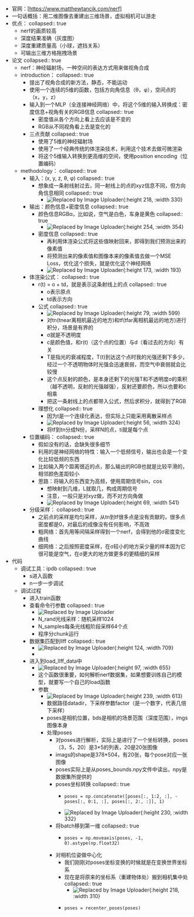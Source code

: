 - 官网：[https://www.matthewtancik.com/nerf]
- 一句话概括：用二维图像去重建出三维场景，虚拟相机可以游走
- 优点：
  collapsed:: true
	- nerf的画质较高
	- 深度结果准确（灰度图）
	- 深度重建质量高（小球，遮挡关系）
	- 可输出三维方格拖拽场景
- 论文
  collapsed:: true
	- nerf：神经辐射场，一种空间的表达方式用来做视角合成
	- introduction：
	  collapsed:: true
		- 提出了视角合成的新方法，静态，不能运动
		- 使用一个连续的5维的函数，包括方向角信息（θ，φ），空间点的（x，y，z）
		- 输入到一个MLP（全连接神经网络）中，将这个5维的输入转换成：密度信息+视角有关的RGB信息
		  collapsed:: true
			- 密度值从各个方向上看上去应该是不变的
			- RGB从不同视角看上去是变化的
		- 三点贡献
		  collapsed:: true
			- 使用了5维的神经辐射场
			- 使用了一个经典传统的体渲染技术，利用这个技术去做可微渲染
			- 将这个5维输入转换到更高维的空间，使用position encoding（位置编码）
	- methodology：
	  collapsed:: true
		- 输入：(x, y, z, θ, φ)
		  collapsed:: true
			- 想象成一条射线射过去，同一射线上的点的xyz信息不同，但方向角信息相同
			  collapsed:: true
				- ![Replaced by Image Uploader](https://raw.githubusercontent.com/qugushihua/blog-images/master/202401061037425.png){:height 218, :width 330}
		- 输出：颜色信息+密度信息
		  collapsed:: true
			- 颜色信息RGBα，比如说，空气是白色，车身是黄色
			  collapsed:: true
				- ![Replaced by Image Uploader](https://raw.githubusercontent.com/qugushihua/blog-images/master/202401061041976.png){:height 254, :width 354}
			- 密度信息
			  collapsed:: true
				- 再利用体渲染公式将这些值映射回来，即得到我们预测出来的像素值
				- 将预测出来的像素值和图像本来的像素值去做一个MSE Loss，优化这个损失，就是优化这个神经网络
				- ![Replaced by Image Uploader](https://raw.githubusercontent.com/qugushihua/blog-images/master/202401061044114.png){:height 173, :width 193}
		- 体渲染公式：
		  collapsed:: true
			- r(t) = o + td，就是表示这条射线上的点
			  collapsed:: true
				- o表示原点
				- td表示方向
			- 公式
			  collapsed:: true
				- ![Replaced by Image Uploader](https://raw.githubusercontent.com/qugushihua/blog-images/master/202401061050792.png){:height 79, :width 599}
				- 对tn(tnear离相机最近的地方)和tf(tfar离相机最远的地方)进行积分，场景是有界的
				- σ就是不透明度
				- c是颜色值，和r(t)（这个点的位置）与d（看过去的方向）有关
				- T是指光的衰减程度，T(t)到达这个点时我的光强还剩下多少，经过一个不透明物体时光强会迅速衰弱，而空气中衰弱就会比较慢
				- 这个点反射的颜色，是本身还剩下的光强T和不透明度σ的乘积（越不透明，反射的光强越强），反射还要颜色，所以也要和c相乘
				- 把这一条射线上的点都带入公式，然后求积分，就得到了RGB
			- 理想化
			  collapsed:: true
				- 因为t是一个连续化表达，但实际上只能采用离散采样点
				- ![Replaced by Image Uploader](https://raw.githubusercontent.com/qugushihua/blog-images/master/202401061108020.png){:height 56, :width 324}
				- 将tf到tn分成N份，采样N的点，ti就是每个点
		- 位置编码：
		  collapsed:: true
			- 假如没有的话，会缺失很多细节
			- 利用的是神经网络的特性：输入一个低频信号，输出也会是一个变化比较低频的东西
			- 比如输入两个距离很近的点，那么输出的RGB也就是比较平滑的，相邻颜色差距较小
			- 思路：将输入的东西变为高频，使用周期信号sin，cos
				- 想映射到几维，L就取几，构成周期信号
				- 注意，一般只是对xyz做，而不对方向角做
				- ![Replaced by Image Uploader](https://raw.githubusercontent.com/qugushihua/blog-images/master/202401061116852.png){:height 69, :width 541}
		- 分级采样：
		  collapsed:: true
			- 之前点的采样是均匀采样，从tn到tf很多点是没有贡献的，很多点密度都是0，对最后的成像没有任何影响，不高效
			- 粗网络：首先用等间隔采样得到一个nerf，会得到他的σ密度变化曲线
			- 细网络：之后按照密度采样，在σ较小的地方采少量的样本因为它很可能是空气，在σ更大的地方做更多的更精细的采样
- 代码
	- 调试工具：ipdb
	  collapsed:: true
		- s进入函数
		- n一步一步调试
	- 调试过程
		- 进入train函数
		- 查看命令行参数
		  collapsed:: true
			- ![Replaced by Image Uploader](https://raw.githubusercontent.com/qugushihua/blog-images/master/202401061142886.png)
			- N_rand光线采样：随机采样1024
			- N_samples每条光线粗阶段采样64个点
			- 程序分chunk运行
		- 数据集匹配到llff
		  collapsed:: true
			- ![Replaced by Image Uploader](https://raw.githubusercontent.com/qugushihua/blog-images/master/202401061145964.png){:height 124, :width 709}
			-
		- 进入到load_llff_data中
			- ![Replaced by Image Uploader](https://raw.githubusercontent.com/qugushihua/blog-images/master/202401061146193.png){:height 97, :width 655}
			- 这个函数很重要，如何解析nerf数据集，如果想要训练自己的模型，就要写一个自己的load函数
			- 参数
				- ![Replaced by Image Uploader](https://raw.githubusercontent.com/qugushihua/blog-images/master/202401061152382.png){:height 239, :width 613}
				- 数据路径datadir，下采样参数factor（是一个数字，代表几倍下采样）
				- poses是相机位置，bds是相机的场景范围（深度范围），imgs图像本身
				- 处理poses
					- 对poses进行解析，实际上是进行了一个坐标转换，poses（3，5，20）是3*5的列表，20是20张图像
					- imags的shape是378*504，有20张，每个pose对应一张图像
					- poses实际上是从poses_bounds.npy文件中读出，npy是数据集所提供的
					- poses坐标转换
					  collapsed:: true
						- ```
						  poses = np.concatenate([poses[:, 1:2, :], -poses[:, 0:1, :], poses[:, 2:, :]], 1)
						  ```
						- ![Replaced by Image Uploader](https://raw.githubusercontent.com/qugushihua/blog-images/master/202401061202020.png){:height 230, :width 332}
					- 将batch移到第一维
					  collapsed:: true
						- ```
						  poses = np.moveaxis(poses, -1, 0).astype(np.float32)
						  ```
					- 对相机位姿做中心化
						- 我们刚刚对poses坐标变换的时候就是在变换世界坐标系
						- 现在是将原来的坐标系（重建物体处）搬到相机集中处
						  collapsed:: true
							- ![Replaced by Image Uploader](https://raw.githubusercontent.com/qugushihua/blog-images/master/202401061210734.png){:height 218, :width 310}
						- ```
						  poses = recenter_poses(poses)
						  ```